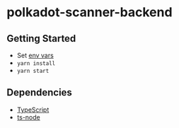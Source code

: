 # polkadot-scanner-backend

## Getting Started

- Set [env vars](.env.sample)
- `yarn install`
- `yarn start`

## Dependencies

- [TypeScript](https://www.typescriptlang.org/download)
- [ts-node](https://github.com/TypeStrong/ts-node)
